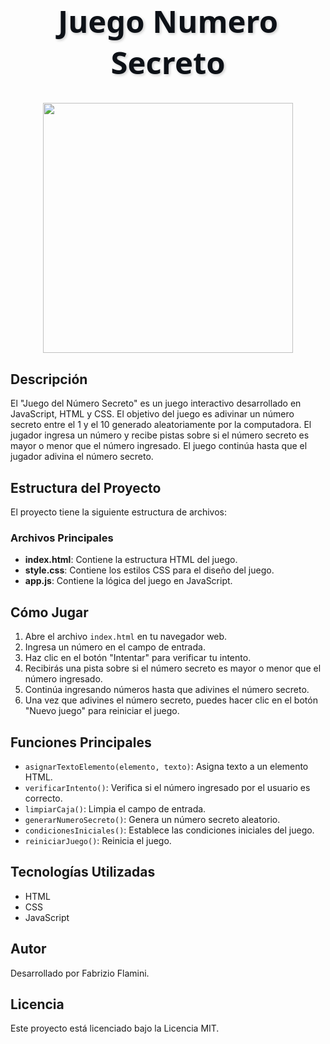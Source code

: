 <h1 align="center" style="font-size: 3.5em; color: #0d1117; font-family: 'Segoe UI', Tahoma, Geneva, Verdana, sans-serif; font-weight: 600; text-shadow: 2px 2px 4px rgba(0,0,0,0.2);">
  Juego Numero Secreto
</h1>


<p align="center">
  <img src="juego-numero-secreto\project\image\capJNS.png"  height="400">
<p align="center">

## Descripción

El "Juego del Número Secreto" es un juego interactivo desarrollado en JavaScript, HTML y CSS. El objetivo del juego es adivinar un número secreto entre el 1 y el 10 generado aleatoriamente por la computadora. El jugador ingresa un número y recibe pistas sobre si el número secreto es mayor o menor que el número ingresado. El juego continúa hasta que el jugador adivina el número secreto.

## Estructura del Proyecto

El proyecto tiene la siguiente estructura de archivos:

### Archivos Principales

- **index.html**: Contiene la estructura HTML del juego.
- **style.css**: Contiene los estilos CSS para el diseño del juego.
- **app.js**: Contiene la lógica del juego en JavaScript.

## Cómo Jugar

1. Abre el archivo `index.html` en tu navegador web.
2. Ingresa un número en el campo de entrada.
3. Haz clic en el botón "Intentar" para verificar tu intento.
4. Recibirás una pista sobre si el número secreto es mayor o menor que el número ingresado.
5. Continúa ingresando números hasta que adivines el número secreto.
6. Una vez que adivines el número secreto, puedes hacer clic en el botón "Nuevo juego" para reiniciar el juego.

## Funciones Principales

- `asignarTextoElemento(elemento, texto)`: Asigna texto a un elemento HTML.
- `verificarIntento()`: Verifica si el número ingresado por el usuario es correcto.
- `limpiarCaja()`: Limpia el campo de entrada.
- `generarNumeroSecreto()`: Genera un número secreto aleatorio.
- `condicionesIniciales()`: Establece las condiciones iniciales del juego.
- `reiniciarJuego()`: Reinicia el juego.

## Tecnologías Utilizadas

- HTML
- CSS
- JavaScript

## Autor

Desarrollado por Fabrizio Flamini.

## Licencia

Este proyecto está licenciado bajo la Licencia MIT.

